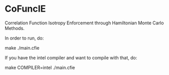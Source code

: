 # CoFuncIE
Correlation Function Isotropy Enforcement through Hamiltonian Monte Carlo Methods.

In order to run, do:

make ./main.cfie

If you have the intel compiler and want to compile with that, do:

make COMPILER=intel ./main.cfie
